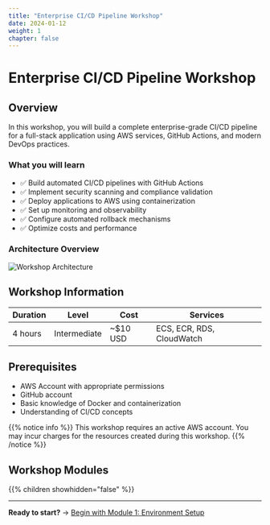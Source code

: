 ```yaml
---
title: "Enterprise CI/CD Pipeline Workshop"
date: 2024-01-12
weight: 1
chapter: false
---
```


# Enterprise CI/CD Pipeline Workshop

## Overview

In this workshop, you will build a complete enterprise-grade CI/CD pipeline for a full-stack application using AWS services, GitHub Actions, and modern DevOps practices.

### What you will learn

- ✅ Build automated CI/CD pipelines with GitHub Actions
- ✅ Implement security scanning and compliance validation  
- ✅ Deploy applications to AWS using containerization
- ✅ Set up monitoring and observability
- ✅ Configure automated rollback mechanisms
- ✅ Optimize costs and performance

### Architecture Overview

![Workshop Architecture](images/architecture-overview.png)

## Workshop Information

| **Duration** | **Level** | **Cost** | **Services** |
|--------------|-----------|----------|--------------|
| 4 hours | Intermediate | ~$10 USD | ECS, ECR, RDS, CloudWatch |

## Prerequisites

- AWS Account with appropriate permissions
- GitHub account  
- Basic knowledge of Docker and containerization
- Understanding of CI/CD concepts

{{% notice info %}}
This workshop requires an active AWS account. You may incur charges for the resources created during this workshop.
{{% /notice %}}

## Workshop Modules

{{% children showhidden="false" %}}

---

**Ready to start?** → [Begin with Module 1: Environment Setup](1-environment-setup/)